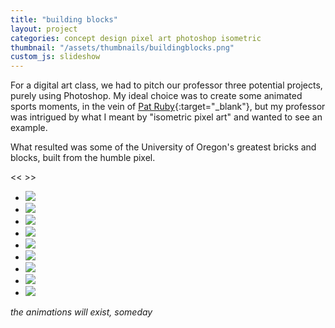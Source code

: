 ```yaml
---
title: "building blocks"
layout: project
categories: concept design pixel art photoshop isometric
thumbnail: "/assets/thumbnails/buildingblocks.png"
custom_js: slideshow
---
```


For a digital art class, we had to pitch our professor three potential projects, purely using Photoshop.
My ideal choice was to create some animated sports moments, in the vein of [Pat Ruby](http://patruby.com/animations"){:target="_blank"},
but my professor was intrigued by what I meant by "isometric pixel art" and wanted to see an example.

What resulted was some of the University of Oregon's greatest bricks and blocks, built from the humble pixel.

<div class="slideshow">
  <span class="button prevButton"> << </span>
  <span class="button nextButton"> >> </span>
  <ul>
    <li><img src="{{ site.url }}/assets/blocks/1.png" /></li>
    <li><img src="{{ site.url }}/assets/blocks/2.png" /></li>
    <li><img src="{{ site.url }}/assets/blocks/3.png" /></li>
    <li><img src="{{ site.url }}/assets/blocks/4.png" /></li>
    <li><img src="{{ site.url }}/assets/blocks/5.png" /></li>
    <li><img src="{{ site.url }}/assets/blocks/6.png" /></li>
    <li><img src="{{ site.url }}/assets/blocks/7.png" /></li>
    <li><img src="{{ site.url }}/assets/blocks/8.png" /></li>
    <li><img src="{{ site.url }}/assets/blocks/9.png" /></li>
  </ul>
</div>

_the animations will exist, someday_
